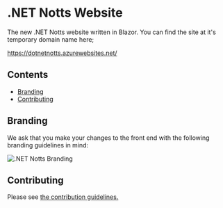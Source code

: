 # .NET Notts Website

The new .NET Notts website written in Blazor. You can find the site at it's temporary domain name here;

https://dotnetnotts.azurewebsites.net/

## Contents

- [Branding](#branding)
- [Contributing](#contributing)

## Branding

We ask that you make your changes to the front end with the following branding guidelines in mind:

![.NET Notts Branding](https://res.cloudinary.com/dsfcrod4r/image/upload/v1598552467/branding_ydno1a.png)

## Contributing

Please see [the contribution guidelines.](.github/contributing.md)
